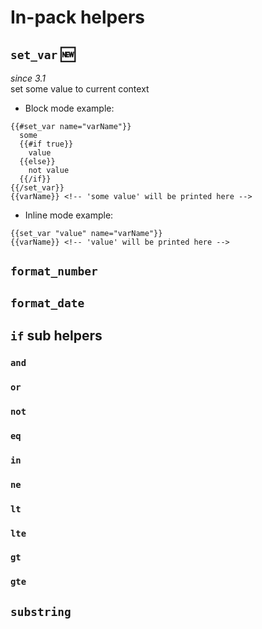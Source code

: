 # In-pack helpers

## `set_var` :new:

_since 3.1_<br/>
set some value to current context

* Block mode example:

```
{{#set_var name="varName"}}
  some
  {{#if true}}
    value
  {{else}}
    not value
  {{/if}}
{{/set_var}}
{{varName}} <!-- 'some value' will be printed here -->
```

* Inline mode example:

```
{{set_var "value" name="varName"}}
{{varName}} <!-- 'value' will be printed here -->
```

## `format_number`

## `format_date`

## `if` sub helpers

### `and`

### `or`

### `not`

### `eq`

### `in`

### `ne`

### `lt`

### `lte`

### `gt`

### `gte`

## `substring`